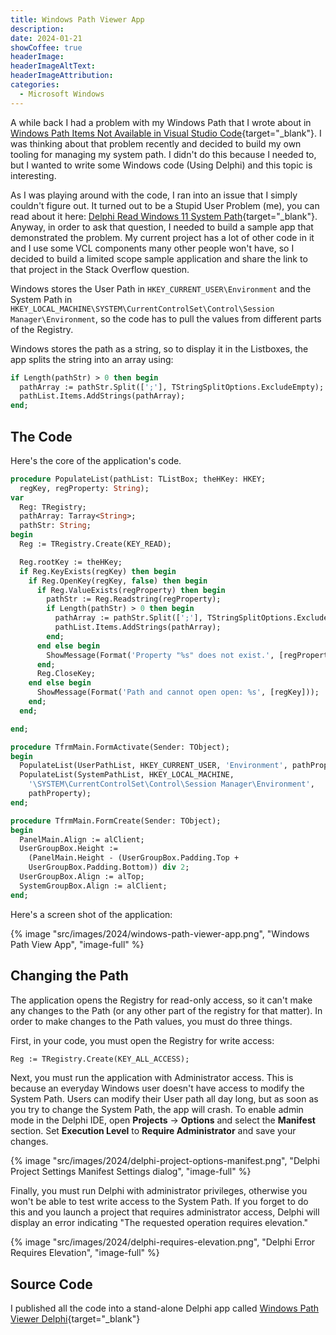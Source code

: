 ```yaml
---
title: Windows Path Viewer App
description: 
date: 2024-01-21
showCoffee: true
headerImage: 
headerImageAltText: 
headerImageAttribution: 
categories:
  - Microsoft Windows
---
```


A while back I had a problem with my Windows Path that I wrote about in [Windows Path Items Not Available in Visual Studio Code](https://randomerrors.dev/posts/2023/windows-path-items/){target="_blank"}. I was thinking about that problem recently and decided to build my own tooling for managing my system path. I didn't do this because I needed to, but I wanted to write some Windows code (Using Delphi) and this topic is interesting.

As I was playing around with the code, I ran into an issue that I simply couldn't figure out. It turned out to be a Stupid User Problem (me), you can read about it here: [Delphi Read Windows 11 System Path](https://stackoverflow.com/questions/77849168/delphi-read-windows-11-system-path){target="_blank"}. Anyway, in order to ask that question, I needed to build a sample app that demonstrated the problem. My current project  has a lot of other code in it and I use some VCL components many other people won't have, so I decided to build a limited scope sample application and share the link to that project in the Stack Overflow question. 

Windows stores the User Path in `HKEY_CURRENT_USER\Environment` and the System Path in `HKEY_LOCAL_MACHINE\SYSTEM\CurrentControlSet\Control\Session Manager\Environment`, so the code has to pull the values from different parts of the Registry. 

Windows stores the path as a string, so to display it in the Listboxes, the app splits the string into an array using:

```pascal
if Length(pathStr) > 0 then begin
  pathArray := pathStr.Split([';'], TStringSplitOptions.ExcludeEmpty);
  pathList.Items.AddStrings(pathArray);
end;
```

## The Code

Here's the core of the application's code.

```pascal
procedure PopulateList(pathList: TListBox; theHKey: HKEY;
  regKey, regProperty: String);
var
  Reg: TRegistry;
  pathArray: Tarray<String>;
  pathStr: String;
begin
  Reg := TRegistry.Create(KEY_READ);

  Reg.rootKey := theHKey;
  if Reg.KeyExists(regKey) then begin
    if Reg.OpenKey(regKey, false) then begin
      if Reg.ValueExists(regProperty) then begin
        pathStr := Reg.Readstring(regProperty);
        if Length(pathStr) > 0 then begin
          pathArray := pathStr.Split([';'], TStringSplitOptions.ExcludeEmpty);
          pathList.Items.AddStrings(pathArray);
        end;
      end else begin
        ShowMessage(Format('Property "%s" does not exist.', [regProperty]));
      end;
      Reg.CloseKey;
    end else begin
      ShowMessage(Format('Path and cannot open open: %s', [regKey]));
    end;
  end;

end;

procedure TfrmMain.FormActivate(Sender: TObject);
begin
  PopulateList(UserPathList, HKEY_CURRENT_USER, 'Environment', pathProperty);
  PopulateList(SystemPathList, HKEY_LOCAL_MACHINE,
    '\SYSTEM\CurrentControlSet\Control\Session Manager\Environment',
    pathProperty);
end;

procedure TfrmMain.FormCreate(Sender: TObject);
begin
  PanelMain.Align := alClient;
  UserGroupBox.Height :=
    (PanelMain.Height - (UserGroupBox.Padding.Top +
    UserGroupBox.Padding.Bottom)) div 2;
  UserGroupBox.Align := alTop;
  SystemGroupBox.Align := alClient;
end;
```

Here's a screen shot of the application:

{% image "src/images/2024/windows-path-viewer-app.png", "Windows Path View App", "image-full" %}

## Changing the Path

The application opens the Registry for read-only access, so it can't make any changes to the Path (or any other part of the registry for that matter). In order to make changes to the Path values, you must do three things. 

First, in your code, you must open the Registry for write access:

```pascal
Reg := TRegistry.Create(KEY_ALL_ACCESS);
```

Next, you must run the application with Administrator access. This is because an everyday Windows user doesn't have access to modify the System Path. Users can modify their User path all day long, but as soon as you try to change the System Path, the app will crash. To enable admin mode in the Delphi IDE, open **Projects** -> **Options** and select the **Manifest** section. Set **Execution Level** to **Require Administrator** and save your changes. 

{% image "src/images/2024/delphi-project-options-manifest.png", "Delphi Project Settings Manifest Settings dialog", "image-full" %}

Finally, you must run Delphi with administrator privileges, otherwise you won't be able to test write access to the System Path. If you forget to do this and you launch a project that requires administrator access, Delphi will display an error indicating "The requested operation requires elevation."

{% image "src/images/2024/delphi-requires-elevation.png", "Delphi Error Requires Elevation", "image-full" %}

## Source Code

I published all the code into a stand-alone Delphi app called [Windows Path Viewer Delphi](https://github.com/johnwargo/windows-path-viewer-delphi){target="_blank"}

